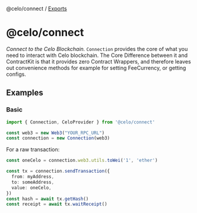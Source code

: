 @celo/connect / [Exports](modules.md)

# @celo/connect

*Connect to the Celo Blockchain.*  `Connection` provides the core of what you need to interact with Celo blockchain. The Core Difference between it and ContractKit is that it provides zero Contract Wrappers, and therefore leaves out convenience methods for example for setting FeeCurrency, or getting configs.

## Examples

### Basic

```typescript
import { Connection, CeloProvider } from '@celo/connect'

const web3 = new Web3("YOUR_RPC_URL")
const connection = new Connection(web3)
```

For a raw transaction:

```ts
const oneCelo = connection.web3.utils.toWei('1', 'ether')

const tx = connection.sendTransaction({
  from: myAddress,
  to: someAddress,
  value: oneCelo,
})
const hash = await tx.getHash()
const receipt = await tx.waitReceipt()
```

